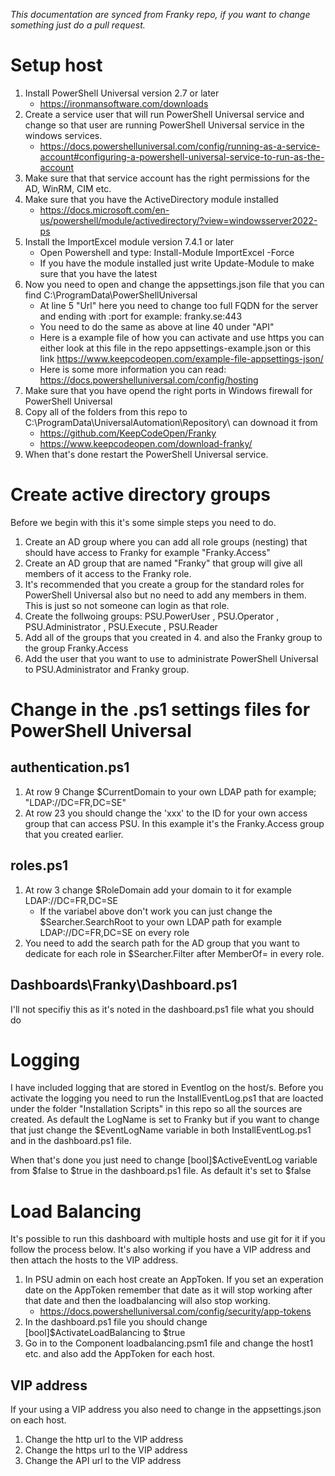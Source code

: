 _This documentation are synced from Franky repo, if you want to change something just do a pull request._  
  
# Setup host
1. Install PowerShell Universal version 2.7 or later
    - https://ironmansoftware.com/downloads
2. Create a service user that will run PowerShell Universal service and change so that user are running PowerShell Universal service in the windows services.
    - https://docs.powershelluniversal.com/config/running-as-a-service-account#configuring-a-powershell-universal-service-to-run-as-the-account
3. Make sure that that service account has the right permissions for the AD, WinRM, CIM etc.
4. Make sure that you have the ActiveDirectory module installed
    - https://docs.microsoft.com/en-us/powershell/module/activedirectory/?view=windowsserver2022-ps
5. Install the ImportExcel module version 7.4.1 or later 
    - Open Powershell and type: Install-Module ImportExcel -Force
    - If you have the module installed just write Update-Module to make sure that you have the latest
6. Now you need to open and change the appsettings.json file that you can find C:\ProgramData\PowerShellUniversal
    - At line 5 "Url" here you need to change too full FQDN for the server and ending with :port for example: franky.se:443
    - You need to do the same as above at line 40 under "API"
    - Here is a example file of how you can activate and use https you can either look at this file in the repo appsettings-example.json or this link https://www.keepcodeopen.com/example-file-appsettings-json/
    - Here is some more information you can read: https://docs.powershelluniversal.com/config/hosting
6. Make sure that you have opend the right ports in Windows firewall for PowerShell Universal
6. Copy all of the folders from this repo to C:\ProgramData\UniversalAutomation\Repository\ can downoad it from
    - https://github.com/KeepCodeOpen/Franky
    - https://www.keepcodeopen.com/download-franky/
7. When that's done restart the PowerShell Universal service.

# Create active directory groups
Before we begin with this it's some simple steps you need to do.
1. Create an AD group where you can add all role groups (nesting) that should have access to Franky for example "Franky.Access"
2. Create an AD group that are named "Franky" that group will give all members of it access to the Franky role.
3. It's recommended that you create a group for the standard roles for PowerShell Universal also but no need to add any members in them. This is just so not someone can login as that role.
4. Create the follwoing groups: PSU.PowerUser , PSU.Operator , PSU.Administrator , PSU.Execute , PSU.Reader
5. Add all of the groups that you created in 4. and also the Franky group to the group Franky.Access
5. Add the user that you want to use to administrate PowerShell Universal to PSU.Administrator and Franky group.

# Change in the .ps1 settings files for PowerShell Universal
## authentication.ps1
1. At row 9 Change $CurrentDomain to your own LDAP path for example; "LDAP://DC=FR,DC=SE"
2. At row 23 you should change the 'xxx' to the ID for your own access group that can access PSU. In this example it's the Franky.Access group that you created earlier.

## roles.ps1
1. At row 3 change $RoleDomain add your domain to it for example LDAP://DC=FR,DC=SE
    - If the variabel above don't work you can just change the $Searcher.SearchRoot to your own LDAP path for example LDAP://DC=FR,DC=SE on every role
2. You need to add the search path for the AD group that you want to dedicate for each role in $Searcher.Filter after MemberOf= in every role.

## Dashboards\Franky\Dashboard.ps1
I'll not specifiy this as it's noted in the dashboard.ps1 file what you should do

# Logging
I have included logging that are stored in Eventlog on the host/s.
Before you activate the logging you need to run the InstallEventLog.ps1 that are loacted under the folder "Installation Scripts" in this repo so all the sources are created.
As default the LogName is set to Franky but if you want to change that just change the $EventLogName variable in both InstallEventLog.ps1 and in the dashboard.ps1 file.

When that's done you just need to change [bool]$ActiveEventLog variable from $false to $true in the dashboard.ps1 file.
As default it's set to $false

# Load Balancing
It's possible to run this dashboard with multiple hosts and use git for it if you follow the process below.
It's also working if you have a VIP address and then attach the hosts to the VIP address.

1. In PSU admin on each host create an AppToken. If you set an experation date on the AppToken remember that date as it will stop working after that date and then the loadbalancing will also stop working.
    - https://docs.powershelluniversal.com/config/security/app-tokens
2. In the dashboard.ps1 file you should change [bool]$ActivateLoadBalancing to $true
3. Go in to the Component loadbalancing.psm1 file and change the host1 etc. and also add the AppToken for each host.

## VIP address
If your using a VIP address you also need to change in the appsettings.json on each host.

1. Change the http url to the VIP address
2. Change the https url to the VIP address
3. Change the API url to the VIP address
